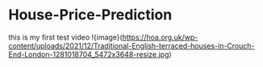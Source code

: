 # House-Price-Prediction
this is my first test video
!{image}(https://hoa.org.uk/wp-content/uploads/2021/12/Traditional-English-terraced-houses-in-Crouch-End-London-1281018704_5472x3648-resize.jpg)
